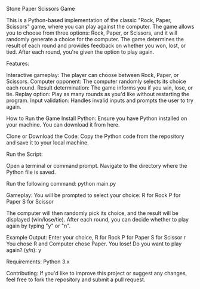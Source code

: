 Stone Paper Scissors Game

This is a Python-based implementation of the classic "Rock, Paper, Scissors" game, where you can play against the computer.
The game allows you to choose from three options: Rock, Paper, or Scissors, and it will randomly generate a choice for the computer. 
The game determines the result of each round and provides feedback on whether you won, lost, or tied.
After each round, you're given the option to play again.

Features:

  Interactive gameplay: The player can choose between Rock, Paper, or Scissors.
  Computer opponent: The computer randomly selects its choice each round.
  Result determination: The game informs you if you win, lose, or tie.
  Replay option: Play as many rounds as you'd like without restarting the program.
  Input validation: Handles invalid inputs and prompts the user to try again.

How to Run the Game
  Install Python: Ensure you have Python installed on your machine. You can download it from here.

  Clone or Download the Code: Copy the Python code from the repository and save it to your local machine.

Run the Script:

  Open a terminal or command prompt.
  Navigate to the directory where the Python file is saved.

Run the following command:
  python main.py

Gameplay:
  You will be prompted to select your choice:
    R for Rock
    P for Paper
    S for Scissor

The computer will then randomly pick its choice, and the result will be displayed (win/lose/tie).
After each round, you can decide whether to play again by typing "y" or "n".

Example Output:
  Enter your choice,
   R for Rock 
   P for Paper 
   S for Scissor
  r
  You chose R and Computer chose Paper. You lose!
  Do you want to play again? (y/n): y

Requirements:
  Python 3.x
  
Contributing:
  If you'd like to improve this project or suggest any changes,
  feel free to fork the repository and submit a pull request.
